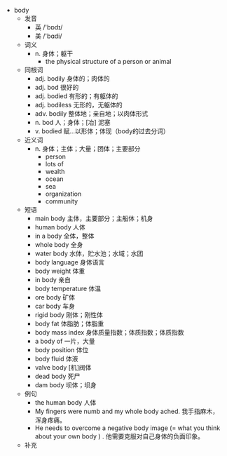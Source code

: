 - body
  - 发音
    - 英 /'bɒdɪ/
    - 美 /'bɑdi/
  - 词义
    - n. 身体；躯干
      - the physical structure of a person or animal
  - 同根词
    - adj. bodily 身体的；肉体的
    - adj. bod 很好的
    - adj. bodied 有形的；有躯体的
    - adj. bodiless 无形的，无躯体的
    - adv. bodily 整体地；亲自地；以肉体形式
    - n. bod 人；身体；[冶] 泥塞
    - v. bodied 赋…以形体；体现（body的过去分词）
  - 近义词
    - n. 身体；主体；大量；团体；主要部分
      - person
      - lots of
      - wealth
      - ocean
      - sea
      - organization
      - community
  - 短语
    - main body 主体，主要部分；主船体；机身
    - human body 人体
    - in a body 全体，整体
    - whole body 全身
    - water body 水体，贮水池；水域；水团
    - body language 身体语言
    - body weight 体重
    - in body 亲自
    - body temperature 体温
    - ore body 矿体
    - car body 车身
    - rigid body 刚体；刚性体
    - body fat 体脂肪；体脂重
    - body mass index 身体质量指数；体质指数；体质指数
    - a body of 一片，大量
    - body position 体位
    - body fluid 体液
    - valve body [机]阀体
    - dead body 死尸
    - dam body 坝体；坝身
  - 例句
    - the human body 人体
    - My fingers were numb and my whole body ached. 我手指麻木，浑身疼痛。
    - He needs to overcome a negative body image (=  what you think about your own body  ) . 他需要克服对自己身体的负面印象。
  - 补充